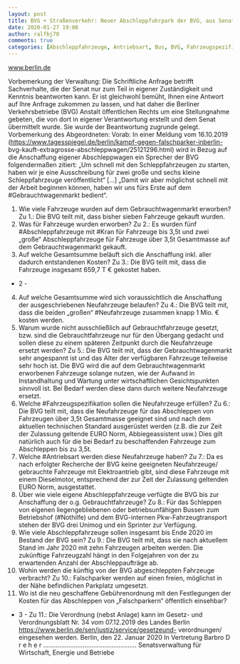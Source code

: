```yaml
---
layout: post
title: BVG + Straßenverkehr: Neuer Abschleppfuhrpark der BVG, aus Senat
date: 2020-01-27 19:08
author: ralfbj70
comments: true
categories: [Abschleppfahrzeuge, Antriebsart, Bus, BVG, Fahrzeugspezifikation, Gebrauchtwagenmarkt, Kran, Neufahrzeuge, Nothilfe, Straßenbahn, Straßenverkehr]
---
```

www.berlin.de

Vorbemerkung der Verwaltung:
Die Schriftliche Anfrage betrifft Sachverhalte, die der Senat nur zum Teil in eigener
Zuständigkeit und Kenntnis beantworten kann. Er ist gleichwohl bemüht, Ihnen eine
Antwort auf Ihre Anfrage zukommen zu lassen, und hat daher die Berliner Verkehrsbetriebe
(BVG) Anstalt öffentlichen Rechts um eine Stellungnahme gebeten, die von
dort in eigener Verantwortung erstellt und dem Senat übermittelt wurde. Sie wurde
der Beantwortung zugrunde gelegt.
Vorbemerkung des Abgeordneten:
Vorab:
In einer Meldung vom 16.10.2019 (https://www.tagesspiegel.de/berlin/kampf-gegen-falschparker-inberlin-
bvg-kauft-extragrosse-abschleppwagen/25121296.html) wird in Bezug auf die Anschaffung eigener
Abschleppwagen ein Sprecher der BVG folgendermaßen zitiert: „Um schnell mit den Schleppfahrzeugen
zu starten, haben wir je eine Ausschreibung für zwei große und sechs kleine Schleppfahrzeuge
veröffentlicht“ […] „Damit wir aber möglichst schnell mit der Arbeit beginnen können, haben wir
uns fürs Erste auf dem #Gebrauchtwagenmarkt bedient“.
1. Wie viele Fahrzeuge wurden auf dem Gebrauchtwagenmarkt erworben?
Zu 1.: Die BVG teilt mit, dass bisher sieben Fahrzeuge gekauft wurden.
2. Was für Fahrzeuge wurden erworben?
Zu 2.: Es wurden fünf #Abschleppfahrzeuge mit #Kran für Fahrzeuge bis 3,5t und zwei
„große“ Abschleppfahrzeuge für Fahrzeuge über 3,5t Gesamtmasse auf dem Gebrauchtwagenmarkt
gekauft.
3. Auf welche Gesamtsumme beläuft sich die Anschaffung inkl. aller dadurch entstandenen Kosten?
Zu 3.: Die BVG teilt mit, dass die Fahrzeuge insgesamt 659,7 T € gekostet haben.
- 2 -
4. Auf welche Gesamtsumme wird sich voraussichtlich die Anschaffung der ausgeschriebenen Neufahrzeuge
belaufen?
Zu 4.: Die BVG teilt mit, dass die beiden „großen“ #Neufahrzeuge zusammen knapp
1 Mio. € kosten werden.
5. Warum wurde nicht ausschließlich auf Gebrauchtfahrzeuge gesetzt, bzw. sind die Gebrauchtfahrzeuge
nur für den Übergang gedacht und sollen diese zu einem späteren Zeitpunkt durch die Neufahrzeuge
ersetzt werden?
Zu 5.: Die BVG teilt mit, dass der Gebrauchtwagenmarkt sehr angespannt ist und
das Alter der verfügbaren Fahrzeuge teilweise sehr hoch ist. Die BVG wird die auf
dem Gebrauchtwagenmarkt erworbenen Fahrzeuge solange nutzen, wie der Aufwand
in Instandhaltung und Wartung unter wirtschaftlichen Gesichtspunkten sinnvoll
ist. Bei Bedarf werden diese dann durch weitere Neufahrzeuge ersetzt.
6. Welche #Fahrzeugspezifikation sollen die Neufahrzeuge erfüllen?
Zu 6.: Die BVG teilt mit, dass die Neufahrzeuge für das Abschleppen von Fahrzeugen
über 3,5t Gesamtmasse geeignet sind und nach dem aktuellen technischen
Standard ausgerüstet werden (z.B. die zur Zeit der Zulassung geltende EURO Norm,
Abbiegeassistent usw.) Dies gilt natürlich auch für die bei Bedarf zu beschaffenden
Fahrzeuge zum Abschleppen bis zu 3,5t.
7. Welche #Antriebsart werden diese Neufahrzeuge haben?
Zu 7.: Da es nach erfolgter Recherche der BVG keine geeigneten Neufahrzeuge/
gebrauchte Fahrzeuge mit Elektroantrieb gibt, sind diese Fahrzeuge mit einem
Dieselmotor, entsprechend der zur Zeit der Zulassung geltenden EURO Norm, ausgestattet.
8. Über wie viele eigene Abschleppfahrzeuge verfügte die BVG bis zur Anschaffung der o.g. Gebrauchtfahrzeuge?
Zu 8.: Für das Schleppen von eigenen liegengebliebenen oder betriebsunfähigen
Bussen zum Betriebshof (#Nothilfe) und dem BVG-internen Pkw-Fahrzeugtransport
stehen der BVG drei Unimog und ein Sprinter zur Verfügung.
9. Wie viele Abschleppfahrzeuge sollen insgesamt bis Ende 2020 im Bestand der BVG sein?
Zu 9.: Die BVG teilt mit, dass sie nach aktuellem Stand im Jahr 2020 mit zehn Fahrzeugen
arbeiten werden. Die zukünftige Fahrzeugzahl hängt in den Folgejahren von
der zu erwartenden Anzahl der Abschleppaufträge ab.
10. Wohin werden die künftig von der BVG abgeschleppten Fahrzeuge verbracht?
Zu 10.: Falschparker werden auf einen freien, möglichst in der Nähe befindlichen
Parkplatz umgesetzt.
11. Wo ist die neu geschaffene Gebührenordnung mit den Festlegungen der Kosten für das Abschleppen
von „Falschparkern“ öffentlich einsehbar?
- 3 -
Zu 11.: Die Verordnung (nebst Anlage) kann im Gesetz- und Verordnungsblatt Nr. 34
vom 07.12.2019 des Landes Berlin https://www.berlin.de/sen/justiz/service/gesetzeund-
verordnungen/ eingesehen werden.
Berlin, den 22. Januar 2020
In Vertretung
Barbro D r e h e r
....................................................
Senatsverwaltung für Wirtschaft,
Energie und Betriebe
